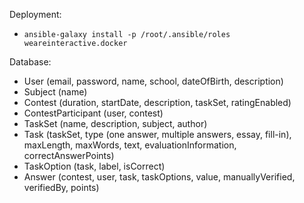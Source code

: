 Deployment:
- `ansible-galaxy install -p /root/.ansible/roles weareinteractive.docker`

Database:

- User (email, password, name, school, dateOfBirth, description)
- Subject (name)
- Contest (duration, startDate, description, taskSet, ratingEnabled)
- ContestParticipant (user, contest)
- TaskSet (name, description, subject, author)
- Task (taskSet, type (one answer, multiple answers, essay, fill-in), maxLength, maxWords, text, evaluationInformation, correctAnswerPoints)
- TaskOption (task, label, isCorrect)
- Answer (contest, user, task, taskOptions, value, manuallyVerified, verifiedBy, points)
